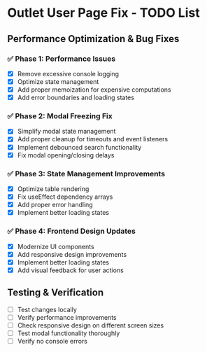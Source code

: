 # Outlet User Page Fix - TODO List

## Performance Optimization & Bug Fixes

### ✅ Phase 1: Performance Issues
- [x] Remove excessive console logging
- [x] Optimize state management
- [x] Add proper memoization for expensive computations
- [x] Add error boundaries and loading states

### ✅ Phase 2: Modal Freezing Fix
- [x] Simplify modal state management
- [x] Add proper cleanup for timeouts and event listeners
- [x] Implement debounced search functionality
- [x] Fix modal opening/closing delays

### ✅ Phase 3: State Management Improvements
- [x] Optimize table rendering
- [x] Fix useEffect dependency arrays
- [x] Add proper error handling
- [x] Implement better loading states

### ✅ Phase 4: Frontend Design Updates
- [x] Modernize UI components
- [x] Add responsive design improvements
- [x] Implement better loading states
- [x] Add visual feedback for user actions

## Testing & Verification
- [ ] Test changes locally
- [ ] Verify performance improvements
- [ ] Check responsive design on different screen sizes
- [ ] Test modal functionality thoroughly
- [ ] Verify no console errors
